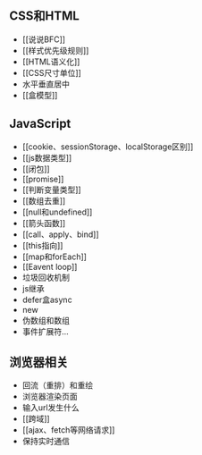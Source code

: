 ## CSS和HTML

- [[说说BFC]]
- [[样式优先级规则]]
- [[HTML语义化]]
- [[CSS尺寸单位]]
- 水平垂直居中
- [[盒模型]]

## JavaScript

- [[cookie、sessionStorage、localStorage区别]]
- [[js数据类型]]
- [[闭包]]
- [[promise]]
- [[判断变量类型]]
- [[数组去重]]
- [[null和undefined]]
- [[箭头函数]]
- [[call、apply、bind]]
- [[this指向]]
- [[map和forEach]]
- [[Eavent loop]]
- 垃圾回收机制
- js继承
- defer盒async
- new
- 伪数组和数组
- 事件扩展符...

## 浏览器相关

- 回流（重排）和重绘
- 浏览器渲染页面
- 输入url发生什么
- [[跨域]]
- [[ajax、fetch等网络请求]]
- 保持实时通信